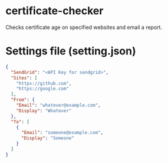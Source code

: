 # certificate-checker
Checks certificate age on specified websites and email a report.

# Settings file (setting.json)
```json
{
  "SendGrid": "<API Key for sendgrid>",
  "Sites": [
    "https://github.com",
    "https://google.com"
  ],
  "From": {
    "Email": "whatever@example.com",
    "Display": "Whatever"
  },
  "To": [
    {
      "Email": "someone@example.com",
      "Display": "Someone"
    }
  ]
}
```
